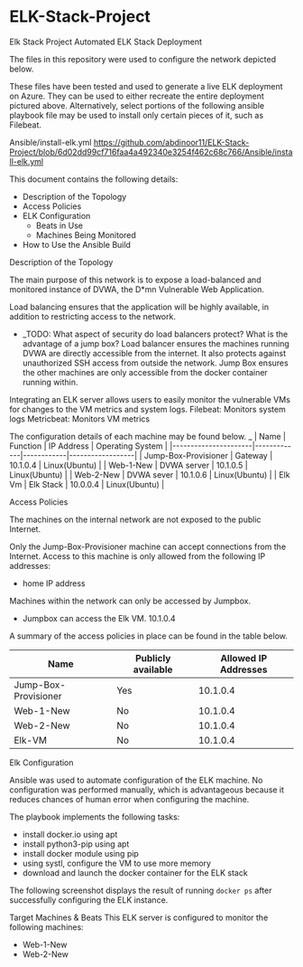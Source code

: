 # ELK-Stack-Project
Elk Stack Project
Automated ELK Stack Deployment

The files in this repository were used to configure the network depicted below.
 

These files have been tested and used to generate a live ELK deployment on Azure. They can be used to either recreate the entire deployment pictured above. Alternatively, select portions of the following ansible playbook file may be used to install only certain pieces of it, such as Filebeat.

  Ansible/install-elk.yml   https://github.com/abdinoor11/ELK-Stack-Project/blob/6d02dd99cf716faa4a492340e3254f462c68c766/Ansible/install-elk.yml 

This document contains the following details:
- Description of the Topology
- Access Policies
- ELK Configuration
  - Beats in Use
  - Machines Being Monitored
- How to Use the Ansible Build


Description of the Topology

The main purpose of this network is to expose a load-balanced and monitored instance of DVWA, the D*mn Vulnerable Web Application.

Load balancing ensures that the application will be highly available, in addition to restricting access to the network.
- _TODO: What aspect of security do load balancers protect? What is the advantage of a jump box? 
Load balancer ensures the machines running DVWA are directly accessible from the internet. It also protects against unauthorized SSH access from outside the network. 
Jump Box ensures the other machines are only accessible from the docker container running within.

Integrating an ELK server allows users to easily monitor the vulnerable VMs for changes to the VM metrics and system logs.
Filebeat: Monitors system logs
Metricbeat: Monitors VM metrics

The configuration details of each machine may be found below.
_ | Name                 | Function    | IP Address | Operating System |
|----------------------|-------------|------------|------------------|
| Jump-Box-Provisioner | Gateway     | 10.1.0.4   | Linux(Ubuntu)    |
| Web-1-New            | DVWA server | 10.1.0.5   | Linux(Ubuntu)    |
| Web-2-New            | DVWA sever  | 10.1.0.6   | Linux(Ubuntu)    |
| Elk Vm               | Elk Stack   | 10.0.0.4   | Linux(Ubuntu)    |


Access Policies

The machines on the internal network are not exposed to the public Internet. 

Only the Jump-Box-Provisioner machine can accept connections from the Internet. Access to this machine is only allowed from the following IP addresses:
- home IP address

Machines within the network can only be accessed by Jumpbox.
-	Jumpbox can access the Elk VM. 10.1.0.4

A summary of the access policies in place can be found in the table below.

| Name                 | Publicly available | Allowed IP Addresses |
|----------------------|--------------------|----------------------|
| Jump-Box-Provisioner | Yes                | 10.1.0.4             |
| Web-1-New            | No                 | 10.1.0.4             |
| Web-2-New            | No                 | 10.1.0.4             |
| Elk-VM               | No                 | 10.1.0.4             |


Elk Configuration

Ansible was used to automate configuration of the ELK machine. No configuration was performed manually, which is advantageous because it reduces chances of human error when configuring the machine.

The playbook implements the following tasks:
-	install docker.io using apt
-	install python3-pip using apt
-	install docker module using pip
-	using systl, configure the VM to use more memory 
-	download and launch the docker container for the ELK stack

The following screenshot displays the result of running `docker ps` after successfully configuring the ELK instance.  


Target Machines & Beats
This ELK server is configured to monitor the following machines:
-	Web-1-New
-	Web-2-New


